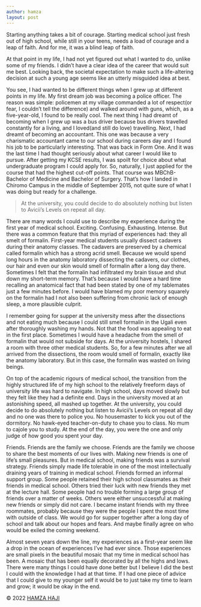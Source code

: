 ```yaml
---
author: hamza
layout: post
---
```

Starting anything takes a bit of courage. Starting medical school just fresh out of high school, while still
in your teens, needs a load of courage and a leap of faith. And for me, it was a blind leap of faith. 

At that point in my life, I had not yet figured out what I wanted to do, unlike some of my friends. I didn’t have a
clear idea of the career that would suit me best. Looking back, the societal expectation to make such a
life-altering decision at such a young age seems like an utterly misguided idea at best.

You see, I had wanted to be different things when I grew up at different points in my life. My first dream
job was becoming a police officer. The reason was simple: policemen at my village commanded a lot of
respect(or fear, I couldn’t tell the difference) and walked around with guns, which, as a five-year-old, I
found to be really cool. The next thing I had dreamt of becoming when I grew up was a bus driver
because bus drivers travelled constantly for a living, and I loved(and still do love) travelling. Next, I had
dreamt of becoming an accountant. This one was because a very charismatic accountant came to our
school during careers day and I found his job to be particularly interesting. That was back in Form One.
And it was the last time I had thought seriously about what career I would like to pursue.
After getting my KCSE results, I was spoilt for choice about what undergraduate program I could apply
for. So, naturally, I just applied for the course that had the highest cut-off points. That course was
MBChB- Bachelor of Medicine and Bachelor of Surgery. That’s how I landed in Chiromo Campus in the
middle of September 2015, not quite sure of what I was doing but ready for a challenge.

> At the university, you could decide to do absolutely nothing but listen to
Avicii’s Levels on repeat all day.

There are many words I could use to describe my experience during the first year of medical school.
Exciting. Confusing. Exhausting. Intense. But there was a common feature that this myriad of
experiences had: they all smelt of formalin. First-year medical students usually dissect cadavers during
their anatomy classes. The cadavers are preserved by a chemical called formalin which has a strong acrid
smell. Because we would spend long hours in the anatomy laboratory dissecting the cadavers, our
clothes, our hair and even our skin would smell of formalin after a long day there. Sometimes I felt that
the formalin had infiltrated my brain tissue and shut down my short-term memory. That’s because I
would have a hard time recalling an anatomical fact that had been stated by one of my tablemates just a
few minutes before. I would have blamed my poor memory squarely on the formalin had I not also been
suffering from chronic lack of enough sleep, a more plausible culprit.

I remember going for supper at the university mess after the dissections and not eating much because I
could still smell formalin in the Ugali even after thoroughly washing my hands. Not that the food was
appealing to eat in the first place. Sometimes I would have a headache from the smell of formalin that
would not subside for days. At the university hostels, I shared a room with three other medical students.
So, for a few minutes after we all arrived from the dissections, the room would smell of formalin, exactly
like the anatomy laboratory. But in this case, the formalin was wasted on living beings.

On top of the academic rigours of medical school, the transition from the highly structured life of my
high school to the relatively freeform days of university life was hard to navigate. In high school, days
moved slowly but they felt like they had a definite end. Days in the university moved at an astonishing
speed, all mashed up together. At the university, you could decide to do absolutely nothing but listen to
Avicii’s Levels on repeat all day and no one was there to police you. No housemaster to kick you out of
the dormitory. No hawk-eyed teacher-on-duty to chase you to class. No mum to cajole you to study. At
the end of the day, you were the one and only judge of how good you spent your day.

Friends. Friends are the family we choose. Friends are the family we choose to share the best moments
of our lives with. Making new friends is one of life’s small pleasures. But in medical school, making
friends was a survival strategy. Friends simply made life tolerable in one of the most intellectually
draining years of training in medical school. Friends formed an informal support group. Some people
retained their high school classmates as their friends in medical school. Others tried their luck with new
friends they met at the lecture hall. Some people had no trouble forming a large group of friends over a
matter of weeks. Others were either unsuccessful at making new friends or simply did not care. I
became instant friends with my three roommates, probably because they were the people I spent the
most time with outside of class. We would go for supper together after a long day of school and talk
about our hopes and fears. And maybe finally agree on who would be exiled the coming weekend.

Almost seven years down the line, my experiences as a first-year seem like a drop in the ocean of
experiences I’ve had ever since. Those experiences are small pixels in the beautiful mosaic that my time
in medical school has been. A mosaic that has been equally decorated by all the highs and lows. There
were many things I could have done better but I believe I did the best I could with the knowledge I had
at that time. If I had one piece of advice that I could give to my younger self it would be to just take my
time to learn and grow; it would be okay in the end.

© 2022 <a href="/about.html">HAMZA HAJI</a>
